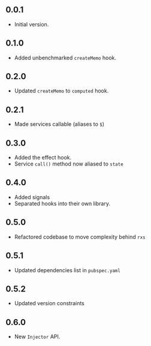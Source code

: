 ## 0.0.1

- Initial version.

## 0.1.0

- Added unbenchmarked `createMemo` hook.

## 0.2.0

- Updated `createMemo` to `computed` hook.

## 0.2.1

- Made services callable (aliases to `$`)

## 0.3.0

- Added the effect hook.
- Service `call()` method now aliased to `state`

## 0.4.0

- Added signals
- Separated hooks into their own library.

## 0.5.0

- Refactored codebase to move complexity behind `rxs`

## 0.5.1

- Updated dependencies list in `pubspec.yaml`

## 0.5.2

- Updated version constraints

## 0.6.0

- New `Injector` API.
